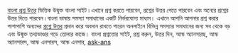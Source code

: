 <a href="https://answersbangla.com">বাংলা প্রশ্ন উত্তর</a> ভিত্তিক উন্মুক্ত বাংলা সাইট ৷ এখানে প্রশ্ন করতে পারবেন, প্রশ্নের উত্তর পেতে পারবেন এবং অন্যের প্রশ্নের উত্তর দিতে পারবেন ৷ বাংলা ভাষায় সমস্যা সমাধানের একটি নির্ভরযোগ্য মাধ্যম। এখানে আপনি আপনার প্রশ্ন করার পাশাপাশি অন্যদের <a href="https://answersbangla.com">প্রশ্নে উত্তর</a> প্রদান করে অবদান রাখতে পারেন অনলাইনে বিভিন্ন সমস্যার সমাধানের জন্য সব থেকে বড় এবং উন্মুক্ত তথ্যভাণ্ডার গড়ে তোলার কাজে। বাংলা প্রশ্নত্তোর সাইট, প্রশ্ন করুন, উত্তর দিন, আস্ক অ্যানসারছ, আস্ক অ্যানসারস, আস্ক এনসারস, আস্ক এনসার, <a href="https://answersbangla.com">ask-ans</a>
